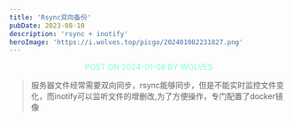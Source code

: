```yaml
---
title: 'Rsync双向备份'
pubDate: 2023-08-10
description: 'rsync + inotify'
heroImage: 'https://i.wolves.top/picgo/202401082231827.png'
---
```


<p style="color: aquamarine;text-align: center">POST ON 2024-01-08 BY WOLVES</p>

> 服务器文件经常需要双向同步，rsync能够同步，但是不能实时监控文件变化，而inotify可以监听文件的增删改,为了方便操作，专门配置了docker镜像
> 